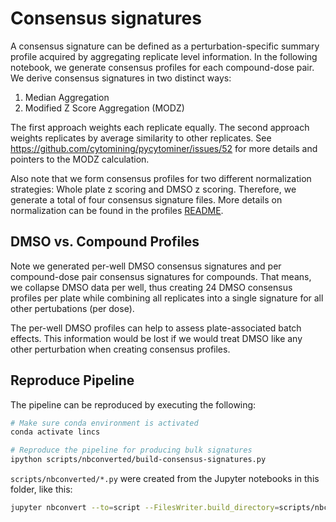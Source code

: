 # Consensus signatures

A consensus signature can be defined as a perturbation-specific summary profile acquired by aggregating replicate level information.
In the following notebook, we generate consensus profiles for each compound-dose pair.
We derive consensus signatures in two distinct ways:

1. Median Aggregation
2. Modified Z Score Aggregation (MODZ)

The first approach weights each replicate equally.
The second approach weights replicates by average similarity to other replicates.
See https://github.com/cytomining/pycytominer/issues/52 for more details and pointers to the MODZ calculation.

Also note that we form consensus profiles for two different normalization strategies: Whole plate z scoring and DMSO z scoring.
Therefore, we generate a total of four consensus signature files.
More details on normalization can be found in the profiles [README](../profiles/README.md).

## DMSO vs. Compound Profiles

Note we generated per-well DMSO consensus signatures and per compound-dose pair consensus signatures for compounds.
That means, we collapse DMSO data per well, thus creating 24 DMSO consensus profiles per plate while combining all replicates into a single signature for all other pertubations (per dose).

The per-well DMSO profiles can help to assess plate-associated batch effects. This information would be lost if we would treat DMSO like any other perturbation when creating consensus profiles.

## Reproduce Pipeline

The pipeline can be reproduced by executing the following:

```bash
# Make sure conda environment is activated
conda activate lincs

# Reproduce the pipeline for producing bulk signatures
ipython scripts/nbconverted/build-consensus-signatures.py
```

`scripts/nbconverted/*.py` were created from the Jupyter notebooks in this folder, like this:

```sh
jupyter nbconvert --to=script --FilesWriter.build_directory=scripts/nbconverted *.ipynb
```
